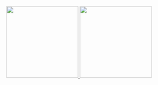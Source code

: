 <a href="https://github.com/neskoi"> 
  <img height="190em" src="https://github-readme-stats.vercel.app/api?username=neskoi&show_icons=true&theme=tokyonight" />
  <img height="190em" src="https://github-readme-stats.vercel.app/api/top-langs/?username=neskoi&theme=tokyonight&layout=compact&hide=Handlebars"/>
</a>


